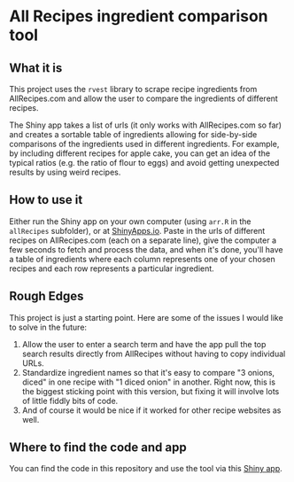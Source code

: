 # All Recipes ingredient comparison tool


## What it is
This project uses the `rvest` library to scrape recipe ingredients from
AllRecipes.com and allow the user to compare the ingredients of different
recipes. 

The Shiny app takes a list of urls (it only works with AllRecipes.com so far)
and creates a sortable table of ingredients allowing for side-by-side
comparisons of the ingredients used in different ingredients. For example, by
including different recipes for apple cake, you can get an idea of the typical
ratios (e.g. the ratio of flour to eggs) and avoid getting unexpected results
by using weird recipes.

## How to use it
Either run the Shiny app on your own computer (using `arr.R` in the `allRecipes`
subfolder), or at [ShinyApps.io](https://rickweber.shinyapps.io/allRecipes/).
Paste in the urls of different recipes on AllRecipes.com (each on a separate
line), give the computer a few seconds to fetch and process the data, and when
it's done, you'll have a table of ingredients where each column represents one
of your chosen recipes and each row represents a particular ingredient.

## Rough Edges
This project is just a starting point. Here are some of the issues I would like
to solve in the future:

1. Allow the user to enter a search term and have the app pull the top search
   results directly from AllRecipes without having to copy individual URLs. 
2. Standardize ingredient names so that it's easy to compare "3 onions, diced"
   in one recipe with "1 diced onion" in another. Right now, this is the biggest
   sticking point with this version, but fixing it will involve lots of little
   fiddly bits of code.
3. And of course it would be nice if it worked for other recipe websites as
   well. 
   

## Where to find the code and app
You can find the code in this repository and use the tool via this [Shiny app](https://rickweber.shinyapps.io/allRecipes/).



